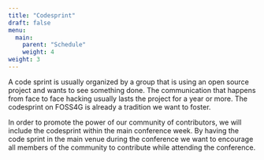 ```yaml
---
title: "Codesprint"
draft: false
menu:
  main:
    parent: "Schedule"
    weight: 4
weight: 3
---
```


A code sprint is usually organized by a group that is using an open source project and wants to see something done. The communication that happens from face to face hacking usually lasts the project for a year or more. The codesprint on FOSS4G is already a tradition we want to foster.

In order to promote the power of our community of contributors, we will include the codesprint within the main conference week. By having the code sprint in the main venue during the conference we want to encourage all members of the community to contribute while attending the conference.

